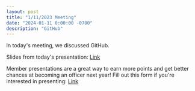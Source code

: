 ```yaml
---
layout: post
title: "1/11/2023 Meeting"
date: "2024-01-11 0:00:00 -0700"
description: "GitHub"
---
```


In today's meeting, we discussed GitHub.

Slides from today's presentation: [Link](https://docs.google.com/presentation/d/17K_r4e9Uc6yPiIXc4iQpkVANorkXdkNW5aNws1SNveM/edit?usp=sharing)

Member presentations are a great way to earn more points and get better chances at becoming an officer next year!
Fill out this form if you're interested in presenting: [Link](https://forms.gle/m7ie56Nq15yqaH4y6)
